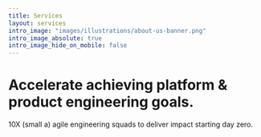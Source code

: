 ```yaml
---
title: Services
layout: services
intro_image: "images/illustrations/about-us-banner.png"
intro_image_absolute: true
intro_image_hide_on_mobile: false
---
```


# Accelerate achieving platform & product engineering goals.

10X (small a) agile engineering squads to deliver impact starting day zero.
